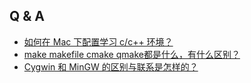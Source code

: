 ## Q & A

- [如何在 Mac 下配置学习 c/c++ 环境？](https://www.zhihu.com/question/23677882/answer/131325334)
- [make makefile cmake qmake都是什么，有什么区别？](https://www.zhihu.com/question/27455963)
- [Cygwin 和 MinGW 的区别与联系是怎样的？](https://www.zhihu.com/question/22137175/answer/90908473)
